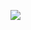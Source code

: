 ![](https://user-images.githubusercontent.com/65078619/106637633-f7215500-65a8-11eb-8239-f20e4f1e961e.png)

